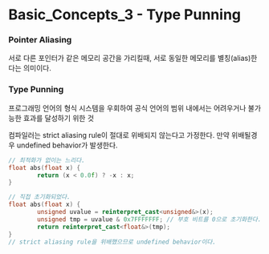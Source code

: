 # Basic_Concepts_3 - Type Punning

### Pointer Aliasing

서로 다른 포인터가 같은 메모리 공간을 가리킬때, 서로 동일한 메모리를 별칭(alias)한다는 의미이다.

### Type Punning

프로그래밍 언어의 형식 시스템을 우회하여 공식 언어의 범위 내에서는 어려우거나 불가능한 효과를 달성하기 위한 것

컴파일러는 strict aliasing rule이 절대로 위배되지 않는다고 가정한다. 만약 위배될경우 undefined behavior가 발생한다.

```cpp
// 최적화가 없이는 느리다.
float abs(float x) {
		return (x < 0.0f) ? -x : x;
}

// 직접 초기화되었다.
float abs(float x) {
		unsigned uvalue = reinterpret_cast<unsigned&>(x);
		unsigned tmp = uvalue & 0x7FFFFFFF; // 부호 비트를 0으로 초기화한다. 0은 양수이다.
		return reinterpret_cast<float&>(tmp);
}
// strict aliasing rule을 위배했으므로 undefined behavior이다.
```